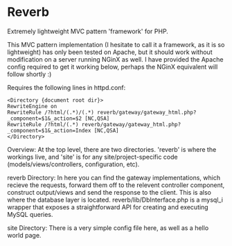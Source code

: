 Reverb
======

Extremely lightweight MVC pattern 'framework' for PHP. 

This MVC pattern implementation (I hesitate to call it a framework, as it is so lightweight) has only been tested on Apache, but it should work without modification on a server running NGinX as well. I have provided the Apache config required to get it working below, perhaps the NGinX equivalent will follow shortly :)


Requires the following lines in httpd.conf:

    <Directory {document root dir}>    
    RewriteEngine on
    RewriteRule /?html/(.*)/(.*) reverb/gateway/gateway_html.php?_component=$1&_action=$2 [NC,QSA]
    RewriteRule /?html/(.*) reverb/gateway/gateway_html.php?_component=$1&_action=Index [NC,QSA]
    </Directory>

Overview:
At the top level, there are two directories. 'reverb' is where the workings live, and 'site' is for any site/project-specific code (models/views/controllers, configuration, etc).

reverb Directory:
In here you can find the gateway implementations, which recieve the requests, forward them off to the relevent controller component, construct output/views and send the response to the client.
This is also where the database layer is located. reverb/lib/DbInterface.php is a mysql_i wrapper that exposes a straightforward API for creating and executing MySQL queries.


site Directory:
There is a very simple config file here, as well as a hello world page.
